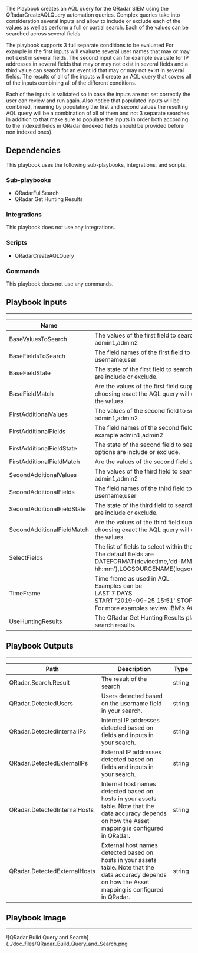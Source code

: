 The Playbook creates an AQL query for the  QRadar SIEM using the QRadarCreateAQLQuery automation queries. Complex queries take into consideration several inputs and allow to include or exclude each of the values as well as perform a full or partial search. Each of the values can be searched across several fields.

The playbook supports 3 full separate conditions to be evaluated
For example in the first inputs will evaluate several user names that may or may not exist in several fields. The second input can for example evaluate for IP addresses in several fields that may or may not exist in several fields and a third value can search for an event id that may or may not exist in several fields. The results of all of the inputs will create an AQL query that covers all of the inputs combining all of the different conditions.

Each of the inputs is validated so in case the inputs are not set correctly the user can review and run again.
Also notice that populated inputs will be combined, meaning by populating the first and second values the resulting AQL query will be a combination of all of them and not 3 separate searches. In addition to that make sure to populate the inputs in order both according to the indexed fields in QRadar (indexed fields should be provided before non indexed ones).

## Dependencies
This playbook uses the following sub-playbooks, integrations, and scripts.

### Sub-playbooks
* QRadarFullSearch
* QRadar Get Hunting Results

### Integrations
This playbook does not use any integrations.

### Scripts
* QRadarCreateAQLQuery

### Commands
This playbook does not use any commands.

## Playbook Inputs
---

| **Name** | **Description** | **Default Value** | **Required** |
| --- | --- | --- | --- |
| BaseValuesToSearch | The values of the first field to search. This can be a single value or a list of comma delimited values. For example admin1,admin2 |  | Optional |
| BaseFieldsToSearch | The field names of the first field to search. This can be a single value or a list of comma delimited values. For example username,user |  | Optional |
| BaseFieldState | The state of the first field to search, meaning are the values in the field should be included or excluded. Valid options are include or exclude. | include | Optional |
| BaseFieldMatch | Are the values of the first field suppose to be exact match or partial match. Valid options are exact or partial. When choosing exact the AQL query will use the = operator. When choosing partial the AQL query will ILIKE and add '%%' to the values. | exact | Optional |
| FirstAdditionalValues | The values of the second field to search. This can be a single value or a list of comma delimited values. For example admin1,admin2 |  | Optional |
| FirstAdditionalFields | The field names of the second field to search. This can be a single value or a list of comma delimited values. For example admin1,admin2 |  | Optional |
| FirstAdditionalFieldState | The state of the second field to search, meaning are the values in the field should be included or excluded. Valid options are include or exclude. | include | Optional |
| FirstAdditionalFieldMatch | Are the values of the second field suppose to be exact match or partial match. Valid options are exact or partial. | exact | Optional |
| SecondAdditionalValues | The values of the third field to search. This can be a single value or a list of comma delimited values. For example admin1,admin2 |  | Optional |
| SecondAdditionalFields | The field names of the third field to search. This can be a single value or a list of comma delimited values. For example username,user |  | Optional |
| SecondAdditionalFieldState | The state of the third field to search, meaning are the values in the field should be included or excluded. Valid options are include or exclude. | include | Optional |
| SecondAdditionalFieldMatch | Are the values of the third field suppose to be exact match or partial match. Valid options are exact or partial. When choosing exact the AQL query will use the = operator. When choosing partial the AQL query will ILIKE and add '%%' to the values. | exact | Optional |
| SelectFields | The list of fields to select within the AQL query<br/>The default fields are<br/>DATEFORMAT\(devicetime,'dd-MM-yyyy hh:mm'\),LOGSOURCENAME\(logsourceid\),CATEGORYNAME\(category\),QIDNAME\(qid\),sourceip,destinationip,username | DATEFORMAT(devicetime,'dd-MM-yyyy hh:mm'),LOGSOURCENAME(logsourceid),CATEGORYNAME(category),QIDNAME(qid),sourceip,destinationip,username | Optional |
| TimeFrame | Time frame as used in AQL<br/>Examples can be<br/>LAST 7 DAYS<br/>START '2019-09-25 15:51' STOP '2019-09-25 17:51'<br/>For more examples review IBM's AQL documentation. | LAST 1 HOURS | Optional |
| UseHuntingResults | The QRadar Get Hunting Results playbook outputs the detected hosts, users and IP addresses detected in the QRadar search results. | false | Optional |

## Playbook Outputs
---

| **Path** | **Description** | **Type** |
| --- | --- | --- |
| QRadar.Search.Result | The result of the search | string |
| QRadar.DetectedUsers | Users detected based on the username field in your search. | string |
| QRadar.DetectedInternalIPs | Internal IP addresses detected based on fields and inputs in your search. | string |
| QRadar.DetectedExternalIPs | External IP addresses detected based on fields and inputs in your search. | string |
| QRadar.DetectedInternalHosts | Internal host names detected based on hosts in your assets table. Note that the data accuracy depends on how the Asset mapping is configured in QRadar. | string |
| QRadar.DetectedExternalHosts | External host names detected based on hosts in your assets table. Note that the data accuracy depends on how the Asset mapping is configured in QRadar. | string |

## Playbook Image
---
![QRadar Build Query and Search](../doc_files/QRadar_Build_Query_and_Search.png